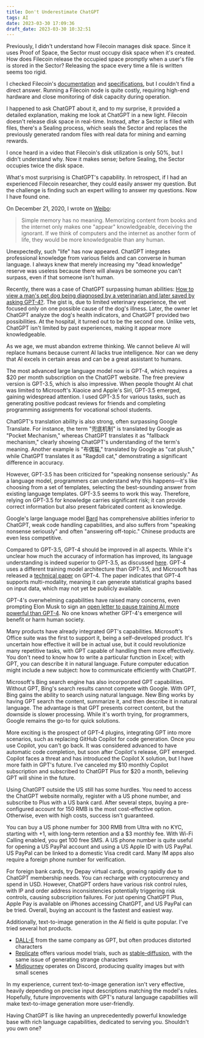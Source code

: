 ```yaml
---
title: Don't Underestimate ChatGPT
tags: AI
date: 2023-03-30 17:09:36
draft_date: 2023-03-30 10:32:51
---
```


Previously, I didn't understand how Filecoin manages disk space. Since it uses Proof of Space, the Sector must occupy disk space when it's created. How does Filecoin release the occupied space promptly when a user's file is stored in the Sector? Releasing the space every time a file is written seems too rigid.

I checked Filecoin's [documentation](https://docs.filecoin.io/basics/what-is-filecoin/storage-model/) and [specifications](https://spec.filecoin.io/systems/filecoin_mining/sector/), but I couldn't find a direct answer. Running a Filecoin node is quite costly, requiring high-end hardware and close monitoring of disk capacity during operation.

I happened to ask ChatGPT about it, and to my surprise, it provided a detailed explanation, making me look at ChatGPT in a new light. Filecoin doesn't release disk space in real-time. Instead, after a Sector is filled with files, there's a Sealing process, which seals the Sector and replaces the previously generated random files with real data for mining and earning rewards.

I once heard in a video that Filecoin's disk utilization is only 50%, but I didn't understand why. Now it makes sense; before Sealing, the Sector occupies twice the disk space.

What's most surprising is ChatGPT's capability. In retrospect, if I had an experienced Filecoin researcher, they could easily answer my question. But the challenge is finding such an expert willing to answer my questions. Now I have found one.

On December 21, 2020, I wrote on [Weibo](/micro-blog/#2020-32):

> Simple memory has no meaning. Memorizing content from books and the internet only makes one "appear" knowledgeable, deceiving the ignorant. If we think of computers and the internet as another form of life, they would be more knowledgeable than any human.

Unexpectedly, such "life" has now appeared. ChatGPT integrates professional knowledge from various fields and can converse in human language. I always knew that merely increasing my "dead knowledge" reserve was useless because there will always be someone you can't surpass, even if that someone isn't human.

Recently, there was a case of ChatGPT surpassing human abilities: [How to view a man's pet dog being diagnosed by a veterinarian and later saved by asking GPT-4?](https://www.zhihu.com/question/592511373). The gist is, due to limited veterinary experience, the vet focused only on one possible cause of the dog's illness. Later, the owner let ChatGPT analyze the dog's health indicators, and ChatGPT provided two possibilities. At the hospital, it turned out to be the second one. Unlike vets, ChatGPT isn't limited by past experiences, making it appear more knowledgeable.

As we age, we must abandon extreme thinking. We cannot believe AI will replace humans because current AI lacks true intelligence. Nor can we deny that AI excels in certain areas and can be a great assistant to humans.

The most advanced large language model now is GPT-4, which requires a $20 per month subscription on the ChatGPT website. The free preview version is GPT-3.5, which is also impressive. When people thought AI chat was limited to Microsoft's Xiaoice and Apple's Siri, GPT-3.5 emerged, gaining widespread attention. I used GPT-3.5 for various tasks, such as generating positive podcast reviews for friends and completing programming assignments for vocational school students.

ChatGPT's translation ability is also strong, often surpassing Google Translate. For instance, the term "兜底机制" is translated by Google as "Pocket Mechanism," whereas ChatGPT translates it as "fallback mechanism," clearly showing ChatGPT's understanding of the term's meaning. Another example is "布偶猫," translated by Google as "cat plush," while ChatGPT translates it as "Ragdoll cat," demonstrating a significant difference in accuracy.

However, GPT-3.5 has been criticized for "speaking nonsense seriously." As a language model, programmers can understand why this happens—it's like choosing from a set of templates, selecting the best-sounding answer from existing language templates. GPT-3.5 seems to work this way. Therefore, relying on GPT-3.5 for knowledge carries significant risk; it can provide correct information but also present fabricated content as knowledge.

Google's large language model [Bard](https://bard.google.com/) has comprehensive abilities inferior to ChatGPT, weak code handling capabilities, and also suffers from "speaking nonsense seriously" and often "answering off-topic." Chinese products are even less competitive.

Compared to GPT-3.5, GPT-4 should be improved in all aspects. While it's unclear how much the accuracy of information has improved, its language understanding is indeed superior to GPT-3.5, as discussed [here](https://v2ex.com/t/927744). GPT-4 uses a different training model architecture than GPT-3.5, and Microsoft has released a [technical paper](https://arxiv.org/abs/2303.12712) on GPT-4. The paper indicates that GPT-4 supports multi-modality, meaning it can generate statistical graphs based on input data, which may not yet be publicly available.

GPT-4's overwhelming capabilities have raised many concerns, even prompting Elon Musk to sign an [open letter to pause training AI more powerful than GPT-4](https://futureoflife.org/open-letter/pause-giant-ai-experiments/). No one knows whether GPT-4's emergence will benefit or harm human society.

Many products have already integrated GPT's capabilities. Microsoft's Office suite was the first to support it, being a self-developed product. It's uncertain how effective it will be in actual use, but it could revolutionize many repetitive tasks, with GPT capable of handling them more effectively. You don't need to know how to write a particular function in Excel; with GPT, you can describe it in natural language. Future computer education might include a new subject: how to communicate efficiently with ChatGPT.

Microsoft's Bing search engine has also incorporated GPT capabilities. Without GPT, Bing's search results cannot compete with Google. With GPT, Bing gains the ability to search using natural language. New Bing works by having GPT search the content, summarize it, and then describe it in natural language. The advantage is that GPT presents correct content, but the downside is slower processing. While it's worth trying, for programmers, Google remains the go-to for quick solutions.

More exciting is the prospect of GPT-4 plugins, integrating GPT into more scenarios, such as replacing GitHub Copilot for code generation. Once you use Copilot, you can't go back. It was considered advanced to have automatic code completion, but soon after Copilot's release, GPT emerged. Copilot faces a threat and has introduced the Copilot X solution, but I have more faith in GPT's future. I've canceled my $10 monthly Copilot subscription and subscribed to ChatGPT Plus for $20 a month, believing GPT will shine in the future.

Using ChatGPT outside the US still has some hurdles. You need to access the ChatGPT website normally, register with a US phone number, and subscribe to Plus with a US bank card. After several steps, buying a pre-configured account for 150 RMB is the most cost-effective option. Otherwise, even with high costs, success isn't guaranteed.

You can buy a US phone number for 300 RMB from Ultra with no KYC, starting with +1, with long-term retention and a $3 monthly fee. With Wi-Fi Calling enabled, you get 100 free SMS. A US phone number is quite useful for opening a US PayPal account and using a US Apple ID with US PayPal. US PayPal can be linked to a domestic Visa credit card. Many IM apps also require a foreign phone number for verification.

For foreign bank cards, try Depay virtual cards, growing rapidly due to ChatGPT membership needs. You can recharge with cryptocurrency and spend in USD. However, ChatGPT orders have various risk control rules, with IP and order address inconsistencies potentially triggering risk controls, causing subscription failures. For just opening ChatGPT Plus, Apple Pay is available on iPhones accessing ChatGPT, and US PayPal can be tried. Overall, buying an account is the fastest and easiest way.

Additionally, text-to-image generation in the AI field is quite popular. I've tried several hot products.

- [DALL-E](https://labs.openai.com/) from the same company as GPT, but often produces distorted characters
- [Replicate](https://replicate.com/explore) offers various model trials, such as [stable-diffusion](https://replicate.com/stability-ai/stable-diffusion), with the same issue of generating strange characters
- [Midjourney](https://www.midjourney.com/) operates on Discord, producing quality images but with small scenes

In my experience, current text-to-image generation isn't very effective, heavily depending on precise input descriptions matching the model's rules. Hopefully, future improvements with GPT's natural language capabilities will make text-to-image generation more user-friendly.

Having ChatGPT is like having an unprecedentedly powerful knowledge base with rich language capabilities, dedicated to serving you. Shouldn't you own one?
